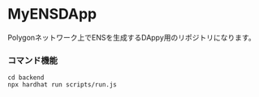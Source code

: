 # MyENSDApp
Polygonネットワーク上でENSを生成するDAppy用のリポジトリになります。


### コマンド機能
 `cd backend`  
 `npx hardhat run scripts/run.js`


